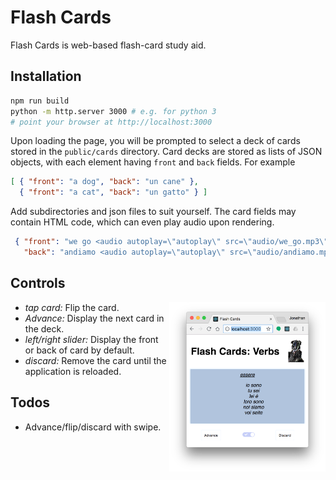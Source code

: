 # Flash Cards
Flash Cards is web-based flash-card study aid. 

## Installation
```bash
npm run build
python -m http.server 3000 # e.g. for python 3
# point your browser at http://localhost:3000
```

Upon loading the page, you will be prompted to select a deck of cards stored in the ``public/cards`` directory.  Card decks are stored as lists of JSON objects, with each element having ``front`` and ``back`` fields. For example

```json
[ { "front": "a dog", "back": "un cane" },
  { "front": "a cat", "back": "un gatto" } ]
```

Add subdirectories and json files to suit yourself.  The card fields may contain HTML code, which can even play audio upon rendering.

```json
 { "front": "we go <audio autoplay=\"autoplay\" src=\"audio/we_go.mp3\"></audio>",
   "back": "andiamo <audio autoplay=\"autoplay\" src=\"audio/andiamo.mp3\"></audio>" }
```

## Controls
<img align="right" width="250px" src="doc/verb-screen.png">

- *tap card:* Flip the card.
- *Advance:* Display the next card in the deck.
- *left/right slider:* Display the front or back of card by default.
- *discard:* Remove the card until the application is reloaded.

## Todos
- Advance/flip/discard with swipe.
